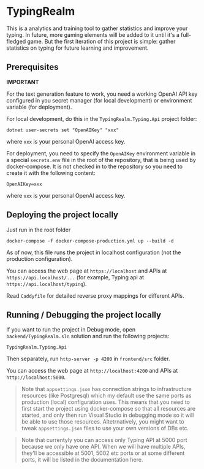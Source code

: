 # TypingRealm

This is a analytics and training tool to gather statistics and improve your typing. In future, more gaming elements will be added to it until it's a full-fledged game. But the first iteration of this project is simple: gather statistics on typing for future learning and improvement.

## Prerequisites

**IMPORTANT**

For the text generation feature to work, you need a working OpenAI API key configured in you secret manager (for local development) or environment variable (for deployment).

For local development, do this in the `TypingRealm.Typing.Api` project folder:

```
dotnet user-secrets set "OpenAIKey" "xxx"
```

where `xxx` is your personal OpenAI access key.

For deployment, you need to specify the `OpenAIKey` environment variable in a special `secrets.env` file in the root of the repository, that is being used by docker-compose. It is not checked in to the repository so you need to create it with the following content:

```
OpenAIKey=xxx
```

where `xxx` is your personal OpenAI access key.

## Deploying the project locally

Just run in the root folder

```
docker-compose -f docker-compose-production.yml up --build -d
```

As of now, this file runs the project in localhost configuration (not the production configuration).

You can access the web page at `https://localhost` and APIs at `https://api.localhost/...` (for example, Typing api at `https://api.localhost/typing`).

Read `Caddyfile` for detailed reverse proxy mappings for different APIs.

## Running / Debugging the project locally

If you want to run the project in Debug mode, open `backend/TypingRealm.sln` solution and run the following projects:

`TypingRealm.Typing.Api`

Then separately, run `http-server -p 4200` in `frontend/src` folder.

You can access the web page at `http://localhost:4200` and APIs at `http://localhost:5000`.

> Note that `appsettings.json` has connection strings to infrastructure resources (like Postgresql) which my default use the same ports as production (local) configuration uses. This means that you need to first start the project using docker-compose so that all resources are started, and only then run Visual Studio in debugging mode so it will be able to use those resources. Altetrnatively, you might want to tweak `appsettings.json` files to use your own versions of DBs etc.

> Note that currentyly you can access only Typing API at 5000 port because we only have one API. When we will have multiple APIs, they'll be accessible at 5001, 5002 etc ports or at some different ports, it will be listed in the documentation here.

